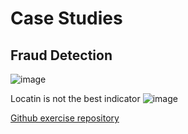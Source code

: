 # Case Studies

## Fraud Detection

![image](https://user-images.githubusercontent.com/68102477/120957294-c2ace800-c798-11eb-9ea2-50ae3f7b4a88.png)

Locatin is not the best indicator
![image](https://user-images.githubusercontent.com/68102477/120957330-ce001380-c798-11eb-8a7a-56a2fbc16bda.png)

[ Github exercise repository](https://github.com/udacity/ML_SageMaker_Studies/tree/master/Payment_Fraud_Detection)

